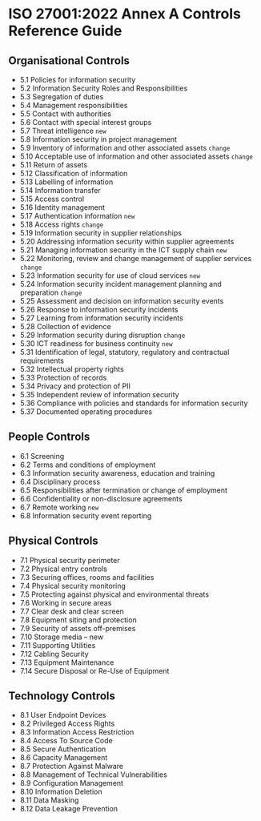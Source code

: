 # ISO 27001:2022 Annex A Controls Reference Guide
## Organisational Controls
* 5.1 Policies for information security
* 5.2 Information Security Roles and Responsibilities
* 5.3 Segregation of duties
* 5.4 Management responsibilities
* 5.5 Contact with authorities
* 5.6 Contact with special interest groups
* 5.7 Threat intelligence `new`
* 5.8 Information security in project management
* 5.9 Inventory of information and other associated assets `change`
* 5.10 Acceptable use of information and other associated assets `change`
* 5.11 Return of assets
* 5.12 Classification of information
* 5.13 Labelling of information
* 5.14 Information transfer
* 5.15 Access control
* 5.16 Identity management
* 5.17 Authentication information `new`
* 5.18 Access rights `change`
* 5.19 Information security in supplier relationships
* 5.20 Addressing information security within supplier agreements
* 5.21 Managing information security in the ICT supply chain `new`
* 5.22 Monitoring, review and change management of supplier services `change`
* 5.23 Information security for use of cloud services `new`
* 5.24 Information security incident management planning and preparation `change`
* 5.25 Assessment and decision on information security events 
* 5.26 Response to information security incidents
* 5.27 Learning from information security incidents
* 5.28 Collection of evidence
* 5.29 Information security during disruption `change`
* 5.30 ICT readiness for business continuity `new`
* 5.31 Identification of legal, statutory, regulatory and contractual requirements
* 5.32 Intellectual property rights
* 5.33 Protection of records
* 5.34 Privacy and protection of PII
* 5.35 Independent review of information security
* 5.36 Compliance with policies and standards for information security
* 5.37 Documented operating procedures

 ## People Controls
* 6.1 Screening
* 6.2 Terms and conditions of employment
* 6.3 Information security awareness, education and training
* 6.4 Disciplinary process
* 6.5 Responsibilities after termination or change of employment
* 6.6 Confidentiality or non-disclosure agreements
* 6.7 Remote working `new`
* 6.8 Information security event reporting 

 ## Physical Controls
* 7.1 Physical security perimeter
* 7.2 Physical entry controls
* 7.3 Securing offices, rooms and facilities
* 7.4 Physical security monitoring
* 7.5 Protecting against physical and environmental threats
* 7.6 Working in secure areas
* 7.7 Clear desk and clear screen
* 7.8 Equipment siting and protection
* 7.9 Security of assets off-premises
* 7.10 Storage media – new
* 7.11 Supporting Utilities
* 7.12 Cabling Security
* 7.13 Equipment Maintenance
* 7.14 Secure Disposal or Re-Use of Equipment

 ## Technology Controls
* 8.1 User Endpoint Devices
* 8.2 Privileged Access Rights
* 8.3 Information Access Restriction
* 8.4 Access To Source Code
* 8.5 Secure Authentication
* 8.6 Capacity Management
* 8.7 Protection Against Malware
* 8.8 Management of Technical Vulnerabilities
* 8.9 Configuration Management 
* 8.10 Information Deletion
* 8.11 Data Masking
* 8.12 Data Leakage Prevention
